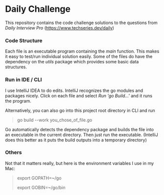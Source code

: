 # Daily Challenge
This repository contains the code challenge solutions to the questions from *Daily Interview Pro* (https://www.techseries.dev/daily)

### Code Structure
Each file is an executable program containing the *main* function. This makes it easy to test/run individual solution easily.
Some of the files do have the dependency on the _utils_ package which provides some basic data structures.    

### Run in IDE / CLI
I use IntelliJ IDEA to do edits. IntelliJ recognizes the go modules and packages nicely. Click on each file and select _Run 'go Build...'_ and it runs the program.

Alternatively, you can also go into this project root directory in CLI and run 
> go build --work you_chose_of_file.go 

Go automatically detects the dependency package and builds the file into an executable in the current directory. Then just run the executable. (IntelliJ does this better as it puts the build outputs into a temporary directory)

### Others
Not that it matters really, but here is the environment variables I use in my Mac:
> export GOPATH=~/go
>
> export GOBIN=~/go/bin